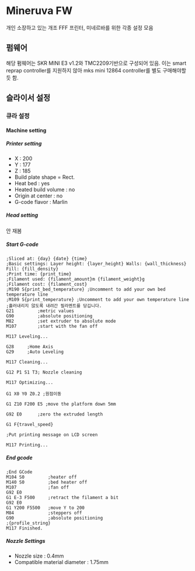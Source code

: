 ﻿# Mineruva FW

개인 소장하고 있는 개조 FFF 프린터, 미네르바를 위한 각종 설정 모음

## 펌웨어
해당 펌웨어는 SKR MINI E3 v1.2와 TMC2209기반으로 구성되어 있음.
이는 smart reprap controller를 지원하지 않아 mks mini 12864 controller를 별도 구매해야할듯 함.

## 슬라이서 설정
### 큐라 설정
#### Machine setting
##### Printer setting
- X : 200
- Y : 177
- Z : 185
- Build plate shape = Rect.
- Heat bed : yes
- Heated build volume : no
- Origin at center : no
- G-code flavor : Marlin

##### Head setting
안 재봄

##### Start G-code
~~~
;Sliced at: {day} {date} {time}
;Basic settings: Layer height: {layer_height} Walls: {wall_thickness} Fill: {fill_density}
;Print time: {print_time}
;Filament used: {filament_amount}m {filament_weight}g
;Filament cost: {filament_cost}
;M190 S{print_bed_temperature} ;Uncomment to add your own bed temperature line
;M109 S{print_temperature} ;Uncomment to add your own temperature line
;흘러내리지 않도록 내려간 필라멘트를 당깁니다.
G21         ;metric values
G90         ;absolute positioning
M82         ;set extruder to absolute mode
M107        ;start with the fan off

M117 Leveling...

G28	    ;Home Axis
G29	    ;Auto Leveling

M117 Cleaning...

G12 P1 S1 T3; Nozzle cleaning

M117 Optimizing...

G1 X0 Y0 Z0.2 ;원점이동

G1 Z10 F200 E5 ;move the platform down 5mm

G92 E0      ;zero the extruded length

G1 F{travel_speed}

;Put printing message on LCD screen

M117 Printing...
~~~
##### End gcode
~~~
;End GCode
M104 S0         ;heater off
M140 S0         ;bed heater off
M107            ;fan off
G92 E0
G1 E-3 F500     ;retract the filament a bit
G92 E0
G1 Y200 F5500   ;move Y to 200
M84             ;steppers off
G90             ;absolute positioning
;{profile_string}
M117 Finished.
~~~

##### Nozzle Settings
- Nozzle size : 0.4mm
- Compatible material diameter : 1.75mm